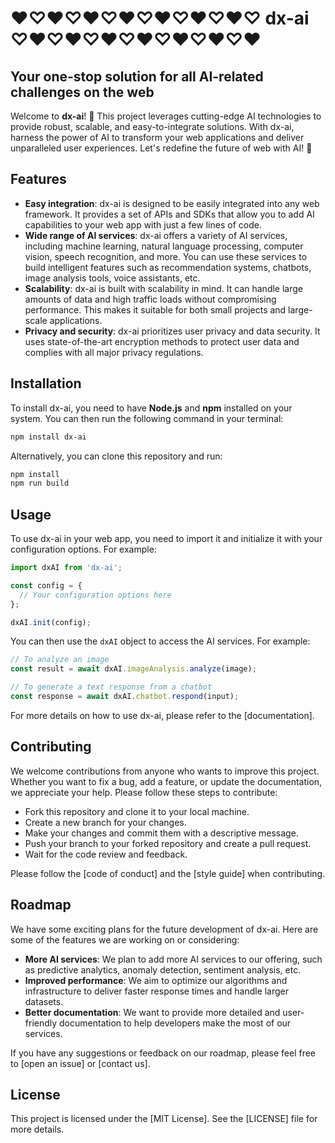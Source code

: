 # ❤♡❤♡❤♡❤♡❤♡❤♡❤♡ dx-ai ♡❤♡❤♡❤♡❤♡❤♡❤♡❤

## Your one-stop solution for all AI-related challenges on the web

Welcome to **dx-ai**! 🚀 This project leverages cutting-edge AI technologies to provide robust, scalable, and easy-to-integrate solutions. With dx-ai, harness the power of AI to transform your web applications and deliver unparalleled user experiences. Let's redefine the future of web with AI! 🎉

## Features

- **Easy integration**: dx-ai is designed to be easily integrated into any web framework. It provides a set of APIs and SDKs that allow you to add AI capabilities to your web app with just a few lines of code.
- **Wide range of AI services**: dx-ai offers a variety of AI services, including machine learning, natural language processing, computer vision, speech recognition, and more. You can use these services to build intelligent features such as recommendation systems, chatbots, image analysis tools, voice assistants, etc.
- **Scalability**: dx-ai is built with scalability in mind. It can handle large amounts of data and high traffic loads without compromising performance. This makes it suitable for both small projects and large-scale applications.
- **Privacy and security**: dx-ai prioritizes user privacy and data security. It uses state-of-the-art encryption methods to protect user data and complies with all major privacy regulations.

## Installation

To install dx-ai, you need to have **Node.js** and **npm** installed on your system. You can then run the following command in your terminal:

```bash
npm install dx-ai
```

Alternatively, you can clone this repository and run:

```bash
npm install
npm run build
```

## Usage

To use dx-ai in your web app, you need to import it and initialize it with your configuration options. For example:

```javascript
import dxAI from 'dx-ai';

const config = {
  // Your configuration options here
};

dxAI.init(config);
```

You can then use the `dxAI` object to access the AI services. For example:

```javascript
// To analyze an image
const result = await dxAI.imageAnalysis.analyze(image);

// To generate a text response from a chatbot
const response = await dxAI.chatbot.respond(input);
```

For more details on how to use dx-ai, please refer to the [documentation].

## Contributing

We welcome contributions from anyone who wants to improve this project. Whether you want to fix a bug, add a feature, or update the documentation, we appreciate your help. Please follow these steps to contribute:

- Fork this repository and clone it to your local machine.
- Create a new branch for your changes.
- Make your changes and commit them with a descriptive message.
- Push your branch to your forked repository and create a pull request.
- Wait for the code review and feedback.

Please follow the [code of conduct] and the [style guide] when contributing.

## Roadmap

We have some exciting plans for the future development of dx-ai. Here are some of the features we are working on or considering:

- **More AI services**: We plan to add more AI services to our offering, such as predictive analytics, anomaly detection, sentiment analysis, etc.
- **Improved performance**: We aim to optimize our algorithms and infrastructure to deliver faster response times and handle larger datasets.
- **Better documentation**: We want to provide more detailed and user-friendly documentation to help developers make the most of our services.

If you have any suggestions or feedback on our roadmap, please feel free to [open an issue] or [contact us].

## License

This project is licensed under the [MIT License]. See the [LICENSE] file for more details.
